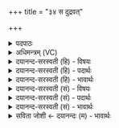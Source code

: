 +++
title = "३४ स दुद्रवत्"

+++
<details><summary>पदपाठः</summary>

सः। दु॒द्र॒व॒त्। स्वा᳖हुत॒ इति॒ सुऽआ॑हुतः। सः। दु॒द्र॒व॒त्। स्वा᳖हुत॒ इति॒ सुऽआ॑हुतः। सु॒ब्र॒ह्मेति॑ सु॒ऽब्रह्मा॑। य॒ज्ञः। सु॒शमीति॑ सु॒ऽशमी॑। वसू॑नाम्। दे॒वम्। राधः॑। जना॑नाम्। ३४।
</details>

<details><summary>अधिमन्त्रम् (VC)</summary>

- अग्निर्देवता
- परमेष्ठी ऋषिः
- आर्ष्युष्णिक्
- गान्धारः
</details>

<details><summary>दयानन्द-सरस्वती (हि) - विषयः</summary>

फिर वह कैसा हो, यह विषय अगले मन्त्र में कहा है ॥
</details>

<details><summary>दयानन्द-सरस्वती (हि) - पदार्थः</summary>

पदार्थान्वयभाषाः -  हे मनुष्यो ! (सः) वह अग्नि (स्वाहुतः) अच्छे प्रकार बुलाये हुए मित्र के समान (दुद्रवत्) चलता है तथा (सः) वह (स्वाहुतः) अच्छे प्रकार निमन्त्रण किये विद्वान् के तुल्य (दुद्रवत्) जाता है, (सुब्रह्मा) अच्छे प्रकार चारों वेदों के ज्ञाता (यज्ञः) समागम के योग्य (सुशमी) अच्छे शान्तिशील पुरुष के समान जो (वसूनाम्) पृथिवी आदि वसुओं और (जनानाम्) मनुष्यों का (देवम्) अभीप्सित (राधः) धनरूप है, उस अग्नि को तुम लोग उपयोग में लाओ ॥३४ ॥
</details>

<details><summary>दयानन्द-सरस्वती (हि) - भावार्थः</summary>

भावार्थभाषाः -  इस मन्त्र में वाचकलुप्तोपमालङ्कार है। जो वेगवान्, अन्य पदार्थों को वेग देनेवाला, शान्तिकारक, पृथिव्यादि पदार्थों का प्रकाशक अग्नि है, उसका विचार क्यों न करना चाहिये ॥३४ ॥
</details>

<details><summary>दयानन्द-सरस्वती (सं) - विषयः</summary>

पुनः स कीदृश इत्याह ॥
</details>

<details><summary>दयानन्द-सरस्वती (सं) - पदार्थः</summary>

पदार्थान्वयभाषाः -  हे मनुष्याः ! स स्वाहुतः सखिवद् दुद्रवत् स स्वाहुतो विद्वानिव दुद्रवत्। सुब्रह्मा यज्ञः सुशमीव यो वसूनां जनानां च देवं राधोऽस्ति तं यूयं संप्रयुङ्ग्ध्वम् ॥३४ ॥
</details>

<details><summary>दयानन्द-सरस्वती (सं) - भावार्थः</summary>

भावार्थभाषाः -  अत्र वाचकलुप्तोपमालङ्कारः। यो वेगवानन्येभ्यो वेगप्रदः शान्तिकरः पृथिव्यादीनां प्रकाशकोऽग्निर्वत्तते स कथं न विज्ञेयः ॥३४ ॥
</details>

<details><summary>सविता जोशी ← दयानन्दः (म) - भावार्थः</summary>

भावार्थभाषाः -  या मंत्रात वाचकलुप्तोपमालंकार आहे. जो अग्नी गतिमान असून इतर पदार्थांना वेग देणारा व शांत असणाऱ्या पृथ्वी इत्यादी पदार्थांचा प्रकाशक आहे. तेव्हा त्याचा उपयोग करून घेण्याचा विचार का बरे करू नये?
</details>